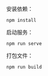安装依赖：

```shell
npm install
```



启动服务：

```shell
npm run serve
```



打包文件：

```shell
npm run build
```



